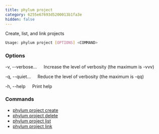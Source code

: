 ```yaml
---
title: phylum project
category: 6255e67693d5200013b1fa3e
hidden: false
---
```


Create, list, and link projects

```sh
Usage: phylum project [OPTIONS] <COMMAND>
```

### Options

-v, --verbose...
&emsp; Increase the level of verbosity (the maximum is -vvv)

-q, --quiet...
&emsp; Reduce the level of verbosity (the maximum is -qq)

-h, --help
&emsp; Print help

### Commands

* [phylum project create](./phylum_project_create)
* [phylum project delete](./phylum_project_delete)
* [phylum project list](./phylum_project_list)
* [phylum project link](./phylum_project_link)
